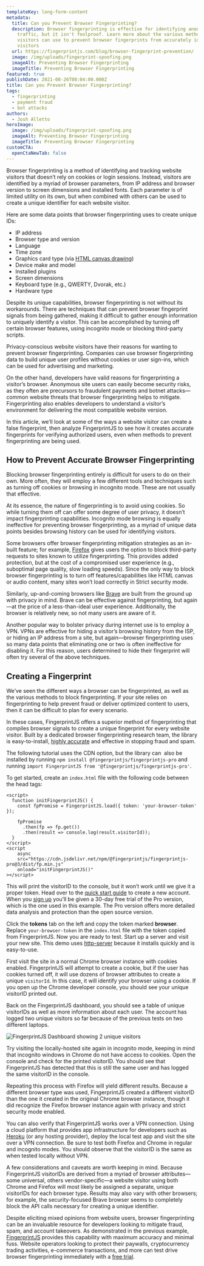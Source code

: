 ```yaml
---
templateKey: long-form-content
metadata:
  title: Can you Prevent Browser Fingerprinting?
  description: Browser fingerprinting is effective for identifying anonymous
    traffic, but it isn't foolproof. Learn more about the various methods
    visitors can use to prevent browser fingerprints from accurately identifying
    visitors
  url: https://fingerprintjs.com/blog/browser-fingerprint-prevention/
  image: /img/uploads/fingerprint-spoofing.png
  imageAlt: Preventing Browser Fingerprinting
  imageTitle: Preventing Browser Fingerprinting
featured: true
publishDate: 2021-08-26T08:04:00.000Z
title: Can you Prevent Browser Fingerprinting?
tags:
  - fingerprinting
  - payment fraud
  - bot attacks
authors:
  - Josh Alletto
heroImage:
  image: /img/uploads/fingerprint-spoofing.png
  imageAlt: Preventing Browser Fingerprinting
  imageTitle: Preventing Browser Fingerprinting
customCTA:
  openCtaNewTab: false
---
```

Browser fingerprinting is a method of identifying and tracking website visitors that doesn’t rely on cookies or login sessions. Instead, visitors are identified by a myriad of browser parameters, from IP address and browser version to screen dimensions and installed fonts. Each parameter is of limited utility on its own, but when combined with others can be used to create a unique identifier for each website visitor.

Here are some data points that browser fingerprinting uses to create unique IDs: 

* IP address
* Browser type and version
* Language
* Time zone
* Graphics card type (via [HTML canvas drawing](https://www.w3schools.com/html/html5_canvas.asp)) 
* Device make and model 
* Installed plugins
* Screen dimensions
* Keyboard type (e.g., QWERTY, Dvorak, etc.)
* Hardware type

Despite its unique capabilities, browser fingerprinting is not without its workarounds. There are techniques that can prevent browser fingerprint signals from being gathered, making it difficult to gather enough information to uniquely identify a visitor. This can be accomplished by turning off certain browser features, using incognito mode or blocking third-party scripts.

Privacy-conscious website visitors have their reasons for wanting to prevent browser fingerprinting. Companies can use browser fingerprinting data to build unique user profiles without cookies or user sign-ins, which can be used for advertising and marketing.

On the other hand, developers have valid reasons for fingerprinting a visitor’s browser. Anonymous site users can easily become security risks, as they often are precursors to fraudulent payments and botnet attacks—common website threats that browser fingerprinting helps to mitigate. Fingerprinting also enables developers to understand a visitor’s environment for delivering the most compatible website version.

In this article, we’ll look at some of the ways a website visitor can create a false fingerprint, then analyze FingerprintJS to see how it creates accurate fingerprints for verifying authorized users, even when methods to prevent fingerprinting are being used.

## How to Prevent Accurate Browser Fingerprinting

Blocking browser fingerprinting entirely is difficult for users to do on their own. More often, they will employ a few different tools and techniques such as turning off cookies or browsing in incognito mode. These are not usually that effective. 

At its essence, the nature of fingerprinting is to avoid using cookies. So while turning them off can offer some degree of user privacy, it doesn’t impact fingerprinting capabilities. Incognito mode browsing is equally ineffective for preventing browser fingerprinting, as a myriad of unique data points besides browsing history can be used for identifying visitors.

Some browsers offer browser fingerprinting mitigation strategies as an in-built feature; for example, [Firefox](https://support.mozilla.org/en-US/kb/firefox-protection-against-fingerprinting) gives users the option to block third-party requests to sites known to utilize fingerprinting. This provides added protection, but at the cost of a compromised user experience (e.g., suboptimal page quality, slow loading speeds). Since the only way to block browser fingerprinting is to turn off features/capabilities like HTML canvas or audio content, many sites won’t load correctly in Strict security mode.

Similarly, up-and-coming browsers like [Brave](https://brave.com/) are built from the ground up with privacy in mind. Brave can be effective against fingerprinting, but again—at the price of a less-than-ideal user experience. Additionally, the browser is relatively new, so not many users are aware of it.

Another popular way to bolster privacy during internet use is to employ a VPN. VPNs are effective for hiding a visitor’s browsing history from the ISP, or hiding an IP address from a site, but again—browser fingerprinting uses so many data points that eliminating one or two is often ineffective for disabling it. For this reason, users determined to hide their fingerprint will often try several of the above techniques. 

## Creating a Fingerprint

We’ve seen the different ways a browser can be fingerprinted, as well as the various methods to block fingerprinting. If your site relies on fingerprinting to help prevent fraud or deliver optimized content to users, then it can be difficult to plan for every scenario. 

In these cases, FingerprintJS offers a superior method of fingerprinting that compiles browser signals to create a unique fingerprint for every website visitor. Built by a dedicated browser fingerprinting research team, the library is easy-to-install, [highly accurate](https://dev.fingerprintjs.com/docs/understanding-our-995-accuracy) and effective in stopping fraud and spam.

The following tutorial uses the CDN option, but the library can  also be installed by running `npm install @fingerprintjs/fingerprintjs-pro` and running `import FingerprintJS from '@fingerprintjs/fingerprintjs-pro'`. 

To get started, create an `index.html` file with the following code between the head tags:

```
<script>
  function initFingerprintJS() {
    const fpPromise = FingerprintJS.load({ token: 'your-browser-token' });

    fpPromise
      .then(fp => fp.get())
      .then(result => console.log(result.visitorId));
  }
</script>
<script
    async
    src="https://cdn.jsdelivr.net/npm/@fingerprintjs/fingerprintjs-pro@3/dist/fp.min.js"
    onload="initFingerprintJS()"
></script>
```

This will print the visitorID to the console, but it won’t work until we give it a proper token. Head over to the [quick start guide](https://dev.fingerprintjs.com) to create a new account. When you [sign up](https://dashboard.fingerprintjs.com/signup) you’ll be given a 30-day free trial of the Pro version, which is the one used in this example. The Pro version offers more detailed data analysis and protection than the open source version. 

Click the **tokens** tab on the left and copy the token marked **browser**. Replace `your-browser-token` in the `index.html` file with the token copied from FingerprintJS. Now you are ready to test. Start up a server and visit your new site. This demo uses [http-server](https://www.npmjs.com/package/http-server) because it installs quickly and is easy-to-use. 

First visit the site in a normal Chrome browser instance with cookies enabled. FingerprintJS will attempt to create a cookie, but if the user has cookies turned off, it will use dozens of browser attributes to create a unique `visitorId`. In this case, it will identify your browser using a cookie. If you open up the Chrome developer console, you should see your unique visitorID printed out. 

Back on the FingerprintJS dashboard, you should see a table of unique visitorIDs as well as more information about each user. The account has logged two unique visitors so far because of the previous tests on two different laptops.

![FingerprintJS Dashboard showing 2 unique visitors](/img/uploads/screenshot_fpjs_usage.png)

Try visiting the locally-hosted site again in incognito mode, keeping in mind that incognito windows in Chrome do not have access to cookies. Open the console and check for the printed visitorID. You should see that FingerprintJS has detected that this is still the same user and has logged the same visitorID in the console.

Repeating this process with Firefox will yield different results. Because a different browser type was used, FingerprintJS created a different visitorID than the one it created in the original Chrome browser instance, though it did recognize the Firefox browser instance again with privacy and strict security mode enabled.

You can also verify that FingerprintJS works over a VPN connection. Using a cloud platform that provides app infrastructure for developers such as [Heroku](https://www.heroku.com/) (or any hosting provider), deploy the local test app and visit the site over a VPN connection. Be sure to test both Firefox and Chrome in regular and incognito modes. You should observe that the visitorID is the same as when tested locally without VPN.

A few considerations and caveats are worth keeping in mind. Because FingerprintJS visitorIDs are derived from a myriad of browser attributes—some universal, others vendor-specific—a website visitor using both Chrome and Firefox will most likely be assigned a separate, unique visitorIDs for each browser type. Results may also vary with other browsers; for example, the security-focused Brave browser seems to completely block the API calls necessary for creating a unique identifier.

Despite eliciting mixed opinions from website users, browser fingerprinting can be an invaluable resource for developers looking to mitigate fraud, spam, and account takeovers. As demonstrated in the previous example, [FingerprintJS](https://fingerprintjs.com) provides this capability with maximum accuracy and minimal fuss. Website operators looking to protect their paywalls, cryptocurrency trading activities, e-commerce transactions, and more can test drive browser fingerprinting immediately with a [free trial](https://dashboard.fingerprintjs.com/signup).